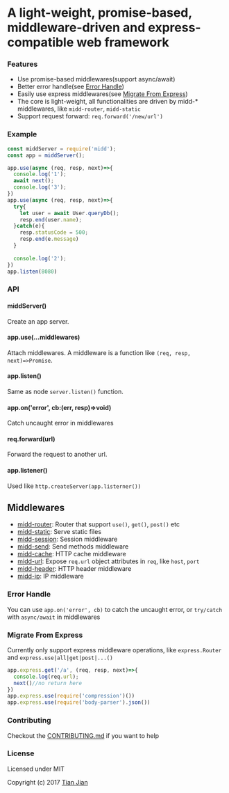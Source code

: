 # A light-weight, promise-based, middleware-driven and express-compatible web framework

### Features
* Use promise-based middlewares(support async/await)
* Better error handle(see [Error Handle](#error-handle))
* Easily use express middlewares(see [Migrate From Express](#migrate-from-express))
* The core is light-weight, all functionalities are driven by midd-* middlewares, like `midd-router`, `midd-static`
* Support request forward: `req.forward('/new/url')`

### Example
```js
const middServer = require('midd');
const app = middServer();

app.use(async (req, resp, next)=>{
  console.log('1');
  await next();
  console.log('3');
})
app.use(async (req, resp, next)=>{
  try{
    let user = await User.queryDb();
    resp.end(user.name);
  }catch(e){
    resp.statusCode = 500;
    resp.end(e.message)
  }
  
  console.log('2');
})
app.listen(8080)
```

### API
#### middServer()
Create an app server. 

#### app.use(...middlewares)
Attach middlewares. A middleware is a function like `(req, resp, next)=>Promise`.

#### app.listen()
Same as node `server.listen()` function.

#### app.on('error', cb:(err, resp)=>void)
Catch uncaught error in middlewares

#### req.forward(url)
Forward the request to another url.

#### app.listener()
Used like `http.createServer(app.listerner())`

## Middlewares
* [midd-router](/packages/midd-router): Router that support `use()`, `get()`, `post()` etc
* [midd-static](/packages/midd-static): Serve static files
* [midd-session](/packages/midd-session): Session middleware
* [midd-send](/packages/midd-send): Send methods middleware
* [midd-cache](/packages/midd-cache): HTTP cache middleware
* [midd-url](/packages/midd-url): Expose `req.url` object attributes in `req`, like `host`, `port`
* [midd-header](/packages/midd-header): HTTP header middleware
* [midd-ip](/packages/midd-ip): IP middleware

### Error Handle
You can use `app.on('error', cb)` to catch the uncaught error, or `try/catch` with `async/await` in middlewares

### Migrate From Express
Currently only support express middleware operations, like `express.Router` and `express.use|all|get|post|...()`

```js
app.express.get('/a', (req, resp, next)=>{
  console.log(req.url);
  next()//no return here
})
app.express.use(require('compression')())
app.express.use(require('body-parser').json())
```

### Contributing
Checkout the [CONTRIBUTING.md](/CONTRIBUTING.md) if you want to help

### License

Licensed under MIT

Copyright (c) 2017 [Tian Jian](https://github.com/tianjianchn)